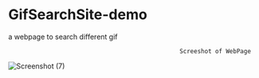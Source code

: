 # GifSearchSite-demo
a webpage to search different gif

                                                    Screeshot of WebPage
![Screenshot (7)](https://user-images.githubusercontent.com/46627661/75620294-f0c27600-5bac-11ea-86e8-64ff839dcfb6.jpg)

